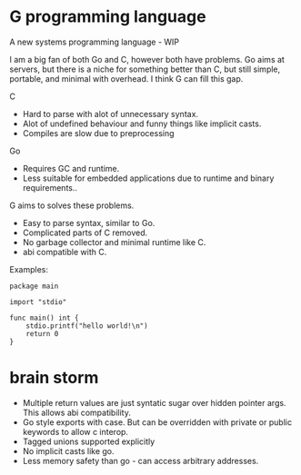 # G programming language

A new systems programming language - WIP

I am a big fan of both Go and C, however both have problems. Go aims at servers,
but there is a niche for something better than C, but still simple, portable, and minimal with overhead.
I think G can fill this gap.

C
* Hard to parse with alot of unnecessary syntax.
* Alot of undefined behaviour and funny things like implicit casts.
* Compiles are slow due to preprocessing

Go
* Requires GC and runtime.
* Less suitable for embedded applications due to runtime and binary requirements..

G aims to solves these problems.
* Easy to parse syntax, similar to Go.
* Complicated parts of C removed.
* No garbage collector and minimal runtime like C.
* abi compatible with C.

Examples:

```
package main

import "stdio"

func main() int {
    stdio.printf("hello world!\n")
    return 0
}
```


# brain storm

* Multiple return values are just syntatic sugar over hidden pointer args. This allows abi compatibility.
* Go style exports with case. But can be overridden with private or public keywords to allow c interop.
* Tagged unions supported explicitly
* No implicit casts like go.
* Less memory safety than go - can access arbitrary addresses.
